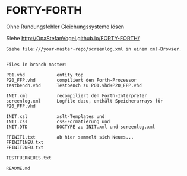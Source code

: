 # FORTY-FORTH
Ohne Rundungsfehler Gleichungssysteme lösen

Siehe http://OpaStefanVogel.github.io/FORTY-FORTH/ 

```
Siehe file:///your-master-repo/screenlog.xml in einem xml-Browser.


Files in branch master:

P01.vhd            entity top
P20_FFP.vhd        compiliert den Forth-Prozessor
testbench.vhd      Testbench zu P01.vhd+P20_FFP.vhd

INIT.xml           recompiliert den Forth-Interpreter
screenlog.xml      Logfile dazu, enthält Speicherarrays für P20_FFP.vhd

INIT.xsl           xslt-Templates und
INIT.css           css-Formatierung und
INIT.DTD           DOCTYPE zu INIT.xml und screenlog.xml

FFINIT1.txt        ab hier sammelt sich Neues...
FFINIT1NEU.txt
FFINIT2NEU.txt

TESTFUERNEUES.txt

README.md
```